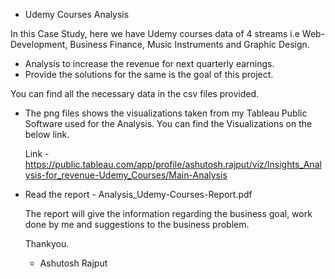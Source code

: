 - Udemy Courses Analysis

In this Case Study, here we have Udemy courses data of 4 streams i.e Web-Development, Business Finance, Music Instruments and Graphic Design.

- Analysis to increase the revenue for next quarterly earnings.
- Provide the solutions for the same is the goal of this project.


You can find all the necessary data in the csv files provided.

- The png files shows the visualizations taken from my Tableau Public Software used for the Analysis.
  You can find the Visualizations on the below link.
  
  Link - https://public.tableau.com/app/profile/ashutosh.rajput/viz/Insights_Analysis-for_revenue-Udemy_Courses/Main-Analysis
  
  
- Read the report - Analysis_Udemy-Courses-Report.pdf

  The report will give the information regarding the business goal, work done by me and suggestions to the business problem.
  
  
  Thankyou.
  - Ashutosh Rajput
